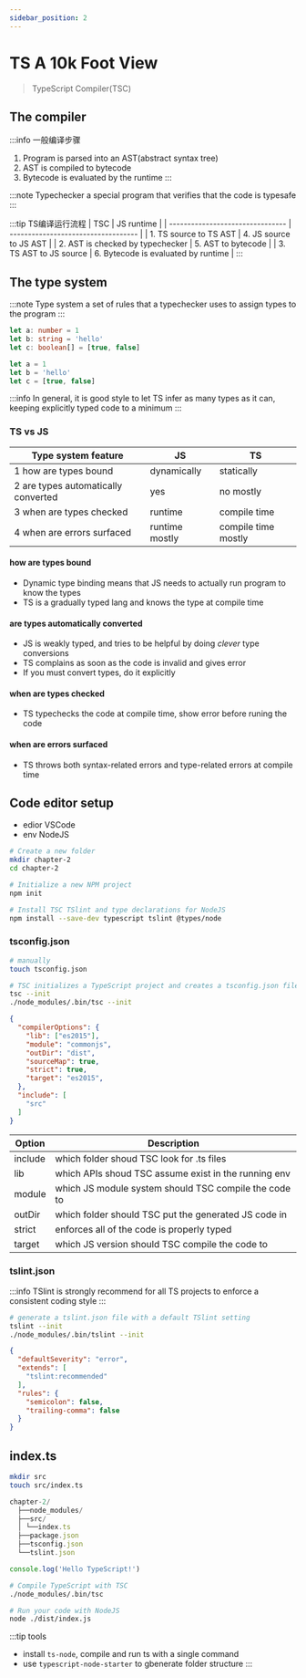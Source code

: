 ```yaml
---
sidebar_position: 2
---
```


# TS A 10k Foot View
> TypeScript Compiler(TSC)

## The compiler
:::info 一般编译步骤
1. Program is parsed into an AST(abstract syntax tree)
2. AST is compiled to bytecode
3. Bytecode is evaluated by the runtime
:::

:::note Typechecker
a special program that verifies that the code is typesafe
:::

:::tip TS编译运行流程 
| TSC                              | JS runtime                          |
| -------------------------------- | ----------------------------------- |
| 1. TS source to TS AST           | 4. JS source to JS AST              |
| 2. AST is checked by typechecker | 5. AST to bytecode                  |
| 3. TS AST to JS source           | 6. Bytecode is evaluated by runtime |
:::

## The type system
:::note Type system
a set of rules that a typechecker uses to assign types to the program
:::

```ts title='explict'
let a: number = 1
let b: string = 'hello'
let c: boolean[] = [true, false]
```

```ts title='infer'
let a = 1
let b = 'hello'
let c = [true, false]
```

:::info
In general, it is good style to let TS infer as many types as it can, keeping explicitly typed code to a minimum
:::

### TS vs JS
| Type system feature                 | JS             | TS                  |
| ----------------------------------- | -------------- | ------------------- |
| 1 how are types bound               | dynamically    | statically          |
| 2 are types automatically converted | yes            | no mostly           |
| 3 when are types checked            | runtime        | compile time        |
| 4 when are errors surfaced          | runtime mostly | compile time mostly |

#### how are types bound
- Dynamic type binding means that JS needs to actually run program to know the types
- TS is a gradually typed lang and knows the type at compile time

#### are types automatically converted
- JS is weakly typed, and tries to be helpful by doing *clever* type conversions
- TS complains as soon as the code is invalid and gives error
- If you must convert types, do it explicitly

#### when are types checked
- TS typechecks the code at compile time, show error before runing the code

#### when are errors surfaced
- TS throws both syntax-related errors and type-related errors at compile time

## Code editor setup
- edior VSCode
- env NodeJS

```bash
# Create a new folder
mkdir chapter-2
cd chapter-2

# Initialize a new NPM project
npm init

# Install TSC TSlint and type declarations for NodeJS
npm install --save-dev typescript tslint @types/node
```

### tsconfig.json
```bash
# manually
touch tsconfig.json

# TSC initializes a TypeScript project and creates a tsconfig.json file
tsc --init
./node_modules/.bin/tsc --init
```

```json title='tsconfig.json'
{
  "compilerOptions": {
    "lib": ["es2015"],
    "module": "commonjs",
    "outDir": "dist",
    "sourceMap": true,
    "strict": true,
    "target": "es2015",
  },
  "include": [
    "src"
  ]
}
```

| Option  | Description                                           |
| ------- | ----------------------------------------------------- |
| include | which folder shoud TSC look for .ts files             |
| lib     | which APIs shoud TSC assume exist in the running env  |
| module  | which JS module system should TSC compile the code to |
| outDir  | which folder should TSC put the generated JS code in  |
| strict  | enforces all of the code is properly typed            |
| target  | which JS version should TSC compile the code to       |

### tslint.json
:::info
TSlint is strongly recommend for all TS projects to enforce a consistent coding style
:::

```bash
# generate a tslint.json file with a default TSlint setting
tslint --init
./node_modules/.bin/tslint --init
```

```json title='tslint.json'
{
  "defaultSeverity": "error",
  "extends": [
    "tslint:recommended"
  ],
  "rules": {
    "semicolon": false,
    "trailing-comma": false
  }
}
```

## index.ts
```bash
mkdir src
touch src/index.ts
```

```js title='folder structure'
chapter-2/
  ├──node_modules/
  ├──src/
  │ └──index.ts
  ├──package.json
  ├──tsconfig.json
  └──tslint.json
```

```ts title='index.ts'
console.log('Hello TypeScript!')
```

```bash
# Compile TypeScript with TSC
./node_modules/.bin/tsc

# Run your code with NodeJS
node ./dist/index.js
```

:::tip tools
- install `ts-node`, compile and run ts with a single command
- use `typescript-node-starter` to gbenerate folder structure
:::

